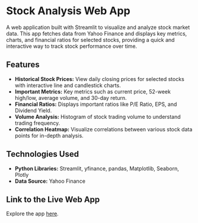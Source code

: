 # Stock Analysis Web App

A web application built with Streamlit to visualize and analyze stock market data. This app fetches data from Yahoo Finance and displays key metrics, charts, and financial ratios for selected stocks, providing a quick and interactive way to track stock performance over time.

## Features

- **Historical Stock Prices:** View daily closing prices for selected stocks with interactive line and candlestick charts.
- **Important Metrics:** Key metrics such as current price, 52-week high/low, average volume, and 30-day return.
- **Financial Ratios:** Displays important ratios like P/E Ratio, EPS, and Dividend Yield.
- **Volume Analysis:** Histogram of stock trading volume to understand trading frequency.
- **Correlation Heatmap:** Visualize correlations between various stock data points for in-depth analysis.

## Technologies Used

- **Python Libraries:** Streamlit, yfinance, pandas, Matplotlib, Seaborn, Plotly
- **Data Source:** Yahoo Finance

## Link to the Live Web App

Explore the app [here](https://stock-market-analysis-web.streamlit.app/).
